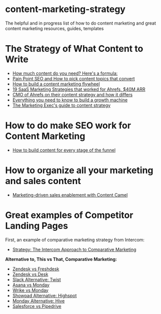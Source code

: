 # content-marketing-strategy
The helpful and in progress list of how to do content marketing and great content marketing resources, guides, templates

# The Strategy of What Content to Write

* [How much content do you need? Here's a formula:](https://www.convinceandconvert.com/content-marketing/how-much-content-do-you-need-heres-a-formula/)
* [Pain Point SEO and How to pick content topics that convert](https://growandconvert.com/content-marketing/seo-content-conversions/)
* [How to build a content marketing flywheel](https://www.kevin-indig.com/how-to-build-a-content-marketing-flywheel-for-saas-startups/)
* [19 SaaS Marketing Strategies that worked for Ahrefs, $40M ARR](https://saashacker.co/saas-marketing/)
* [CMO of Ahrefs on their content strategy and how it differs](https://youtu.be/hICLoEtVEDw)
* [Everything you need to know to build a growth machine](https://www.alexbirkett.com/content-marketing-strategy/)
* [The Marketing Exec's guide to content strategy](https://www.animalz.co/blog/content-strategy-for-executives/)

# How to do make SEO work for Content Marketing
* [How to build content for every stage of the funnel](https://www.yesoptimist.com/saas-seo-strategy/)

# How to organize all your marketing and sales content
* [Marketing-driven sales enablement with Content Camel](https://contentcamel.io)

# Great examples of Competitor Landing Pages
First, an example of comparative marketing strategy from Intercom:
* [Strategy: The Intercom Approach to Comparative Marketing](https://www.intercom.com/blog/videos/comparative-marketing/)

**Alternative to, This vs That, Comparative Marketing:**

* [Zendesk vs Freshdesk](https://freshdesk.com/compare-helpdesks/zendesk-vs-freshdesk)
* [Zendesk vs Desk](https://www.zendesk.com/zendesk-vs-desk/)
* [Slack Alternative: Twist](https://twist.com/slack-alternative?lang=en)
* [Asana vs Monday](https://asana.com/go/asana-vs-monday-compare)
* [Wrike vs Monday](https://try.wrike.com/wrike-vs-monday/)
* [Showpad Alternative: Highspot](https://www.highspot.com/showpad-alternatives/)
* [Monday Alternative: Hive](https://hive.com/compare/monday-alternative/)
* [Salesforce vs Pipedrive](https://www.pipedrive.com/en/crm-software-comparison/salesforce-vs-pipedrive)
